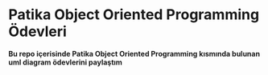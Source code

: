 # Patika Object Oriented Programming Ödevleri
**Bu repo içerisinde Patika Object Oriented Programming kısmında bulunan uml diagram ödevlerini paylaştım** 
